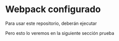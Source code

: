 # Webpack configurado

Para usar este repositorio, deberán ejecutar

Pero esto lo veremos en la siguiente sección prueba